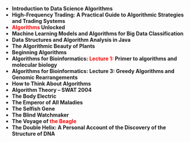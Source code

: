  <ul>
                                <li><b><a target="_blank" href="https://github.com/manjunath5496/Biology-Books/blob/master/alg(1).pdf" style="text-decoration:none;">Introduction to Data Science Algorithms</a></b></li>
                                <li><b><a target="_blank" href="https://github.com/manjunath5496/Biology-Books/blob/master/alg(2).pdf" style="text-decoration:none;">High-Frequency Trading: A Practical Guide to Algorithmic Strategies and Trading Systems</a></b></li>
                                <li><b><a target="_blank" href="https://github.com/manjunath5496/Biology-Books/blob/master/alg(3).pdf" style="text-decoration:none;"><span style ="color:red">Algorithms</span> Unlocked </a></b></li>
                                <li><b><a target="_blank" href="https://github.com/manjunath5496/Biology-Books/blob/master/alg(4).pdf" style="text-decoration:none;">Machine Learning Models and Algorithms for Big Data Classification</a></b></li>
                                <li><b><a target="_blank" href="https://github.com/manjunath5496/Biology-Books/blob/master/alg(5).pdf" style="text-decoration:none;">Data Structures and Algorithm Analysis in Java </a></b></li>
                                <li><b><a target="_blank" href="https://github.com/manjunath5496/Biology-Books/blob/master/alg(6).pdf" style="text-decoration:none;">The Algorithmic Beauty of Plants </a></b></li>
                                <li><b><a target="_blank" href="https://github.com/manjunath5496/Biology-Books/blob/master/alg(7).pdf" style="text-decoration:none;">Beginning Algorithms </a></b></li>
                                <li><b><a target="_blank" href="https://github.com/manjunath5496/Biology-Books/blob/master/alg(8).pdf" style="text-decoration:none;">Algorithms for Bioinformatics: <span style ="color:red">Lecture 1:</span> Primer to algorithms and molecular biology</a></b></li>
                                <li><b><a target="_blank" href="https://github.com/manjunath5496/Biology-Books/blob/master/alg(9).pdf" style="text-decoration:none;">Algorithms for Bioinformatics: Lecture 3: Greedy Algorithms and Genomic Rearrangements </a></b></li>
                                <li><b><a target="_blank" href="https://github.com/manjunath5496/Biology-Books/blob/master/alg(10).pdf" style="text-decoration:none;">How to Think About Algorithms </a></b></li>
                                <li><b><a target="_blank" href="https://github.com/manjunath5496/Biology-Books/blob/master/alg(11).pdf" style="text-decoration:none;">Algorithm Theory – SWAT 2004</a></b></li>
                                <li><b><a target="_blank" href="https://github.com/manjunath5496/Biology-Books/blob/master/alg(12).pdf" style="text-decoration:none;">The Body Electric</a></b></li>
                                <li><b><a target="_blank" href="https://github.com/manjunath5496/Biology-Books/blob/master/alg(13).pdf" style="text-decoration:none;">The Emperor of All Maladies </a></b></li>
                                <li><b><a target="_blank" href="https://github.com/manjunath5496/Biology-Books/blob/master/alg(14).pdf" style="text-decoration:none;">The Selfish Gene</a></b></li>
                                <li><b><a target="_blank" href="https://github.com/manjunath5496/Biology-Books/blob/master/alg(15).pdf" style="text-decoration:none;">The Blind Watchmaker </a></b></li>
                                <li><b><a target="_blank" href="https://github.com/manjunath5496/Biology-Books/blob/master/alg(16).pdf" style="text-decoration:none;">The Voyage of <span style ="color:red">the Beagle</span> </a></b></li>
                                <li><b><a target="_blank" href="https://github.com/manjunath5496/Biology-Books/blob/master/alg(17).pdf" style="text-decoration:none;">The Double Helix: A Personal Account of the Discovery of the Structure of DNA </a></b></li>
                            </ul>

